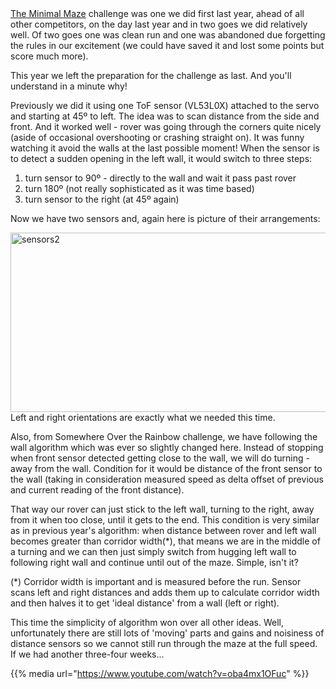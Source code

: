 <html><body><a href="https://piwars.org/2018-competition/challenges/the-minimal-maze/">The Minimal Maze</a> challenge was one we did first last year, ahead of all other competitors, on the day last year and in two goes we did relatively well. Of two goes one was clean run and one was abandoned due forgetting the rules in our excitement (we could have saved it and lost some points but score much more).

This year we left the preparation for the challenge as last. And you'll understand in a minute why!

Previously we did it using one ToF sensor (VL53L0X) attached to the servo and starting at 45º to left. The idea was to scan distance from the side and front. And it worked well - rover was going through the corners quite nicely (aside of occasional overshooting or crashing straight on). It was funny watching it avoid the walls at the last possible moment! When the sensor is to detect a sudden opening in the left wall, it would switch to three steps:
<ol>
	<li>turn sensor to 90º - directly to the wall and wait it pass past rover</li>
	<li>turn 180º (not really sophisticated as it was time based)</li>
	<li>turn sensor to the right (at 45º again)</li>
</ol>
Now we have two sensors and, again here is picture of their arrangements:

<img class="  wp-image-1113 aligncenter" src="/2018/01/sensors2.png" alt="sensors2" width="552" height="287">Left and right orientations are exactly what we needed this time.

Also, from Somewhere Over the Rainbow challenge, we have following the wall algorithm which was ever so slightly changed here. Instead of stopping when front sensor detected getting close to the wall, we will do turning - away from the wall. Condition for it would be distance of the front sensor to the wall (taking in consideration measured speed as delta offset of previous and current reading of the front distance).

That way our rover can just stick to the left wall, turning to the right, away from it when too close, until it gets to the end. This condition is very similar as in previous year's algorithm: when distance between rover and left wall becomes greater than corridor width(*), that means we are in the middle of a turning and we can then just simply switch from hugging left wall to following right wall and continue until out of the maze. Simple, isn't it?

(*) Corridor width is important and is measured before the run. Sensor scans left and right distances and adds them up to calculate corridor width and then halves it to get 'ideal distance' from a wall (left or right).

This time the simplicity of algorithm won over all other ideas. Well, unfortunately there are still lots of 'moving' parts and gains and noisiness of distance sensors so we cannot still run through the maze at the full speed. If we had another three-four weeks...

{{% media url="https://www.youtube.com/watch?v=oba4mx1OFuc" %}}
</body></html>